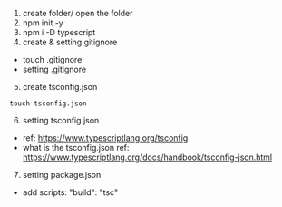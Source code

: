 1. create folder/ open the folder
2. npm init -y
3. npm i -D typescript
4. create & setting gitignore

- touch .gitignore
- setting .gitignore

5. create tsconfig.json

```
touch tsconfig.json
```

6. setting tsconfig.json

- ref: https://www.typescriptlang.org/tsconfig
- what is the tsconfig.json ref: https://www.typescriptlang.org/docs/handbook/tsconfig-json.html

7. setting package.json

- add scripts: "build": "tsc"

